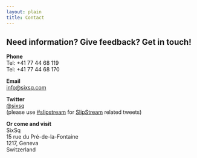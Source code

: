 ```yaml
---
layout: plain
title: Contact
---
```


Need information? Give feedback? Get in touch!
-----------

**Phone**  
Tel: +41 77 44 68 119  
Tel: +41 77 44 68 170

**Email**  
[info@sixsq.com](mailto:info@sixsq.com)

**Twitter**  
[@sixsq](https://twitter.com/#!/sixsq)  
(please use
  [#slipstream](https://twitter.com/#!/search/%23slipstream) for
  [SlipStream](/products/slipstream.html) related tweets)

**Or come and visit**  
SixSq  
15 rue du Pré-de-la-Fontaine  
1217, Geneva  
Switzerland
